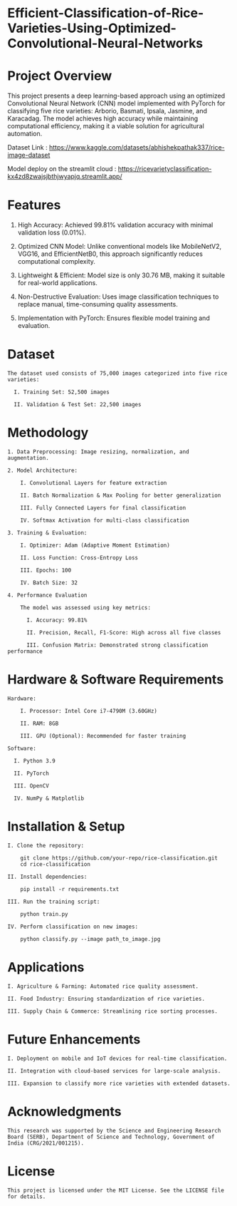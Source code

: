 # Efficient-Classification-of-Rice-Varieties-Using-Optimized-Convolutional-Neural-Networks


# Project Overview

This project presents a deep learning-based approach using an optimized Convolutional Neural Network (CNN) model implemented with PyTorch for classifying five rice varieties: Arborio, Basmati, Ipsala, Jasmine, and Karacadag. The model achieves high accuracy while maintaining computational efficiency, making it a viable solution for agricultural automation.

Dataset Link : https://www.kaggle.com/datasets/abhishekpathak337/rice-image-dataset

Model deploy on the streamlit cloud : https://ricevarietyclassification-kx4zd8zwajsjbthjwyapjq.streamlit.app/

# Features

1. High Accuracy: Achieved 99.81% validation accuracy with minimal validation loss (0.01%).

2. Optimized CNN Model: Unlike conventional models like MobileNetV2, VGG16, and EfficientNetB0, this approach significantly reduces computational complexity.

3. Lightweight & Efficient: Model size is only 30.76 MB, making it suitable for real-world applications.

4. Non-Destructive Evaluation: Uses image classification techniques to replace manual, time-consuming quality assessments.

5. Implementation with PyTorch: Ensures flexible model training and evaluation.

# Dataset

    The dataset used consists of 75,000 images categorized into five rice varieties:
  
      I. Training Set: 52,500 images
      
      II. Validation & Test Set: 22,500 images

# Methodology

    1. Data Preprocessing: Image resizing, normalization, and augmentation.
    
    2. Model Architecture:
    
        I. Convolutional Layers for feature extraction
        
        II. Batch Normalization & Max Pooling for better generalization
        
        III. Fully Connected Layers for final classification
        
        IV. Softmax Activation for multi-class classification
  
    3. Training & Evaluation:
    
        I. Optimizer: Adam (Adaptive Moment Estimation)
        
        II. Loss Function: Cross-Entropy Loss
        
        III. Epochs: 100
      
        IV. Batch Size: 32
  
    4. Performance Evaluation
    
        The model was assessed using key metrics:
      
          I. Accuracy: 99.81%
          
          II. Precision, Recall, F1-Score: High across all five classes
          
          III. Confusion Matrix: Demonstrated strong classification performance

# Hardware & Software Requirements

    Hardware:
  
        I. Processor: Intel Core i7-4790M (3.60GHz)
        
        II. RAM: 8GB
        
        III. GPU (Optional): Recommended for faster training

    Software:

      I. Python 3.9
      
      II. PyTorch
      
      III. OpenCV
      
      IV. NumPy & Matplotlib

# Installation & Setup
  
    I. Clone the repository:
    
        git clone https://github.com/your-repo/rice-classification.git
        cd rice-classification
    
    II. Install dependencies:
    
        pip install -r requirements.txt
    
    III. Run the training script:
    
        python train.py
    
    IV. Perform classification on new images:
    
        python classify.py --image path_to_image.jpg

# Applications

    I. Agriculture & Farming: Automated rice quality assessment.
    
    II. Food Industry: Ensuring standardization of rice varieties.
    
    III. Supply Chain & Commerce: Streamlining rice sorting processes.

# Future Enhancements

    I. Deployment on mobile and IoT devices for real-time classification.
    
    II. Integration with cloud-based services for large-scale analysis.
    
    III. Expansion to classify more rice varieties with extended datasets.

<!-- Contributors

Abhishek Kumar Pathak (IIT Indore)

Ankit Kumar Singh (Motihari College of Engineering)

Vimal Bhatia (IIT Indore)

Puneet Singh (IIT Indore) -->

# Acknowledgments

    This research was supported by the Science and Engineering Research Board (SERB), Department of Science and Technology, Government of India (CRG/2021/001215).

# License

    This project is licensed under the MIT License. See the LICENSE file for details.

